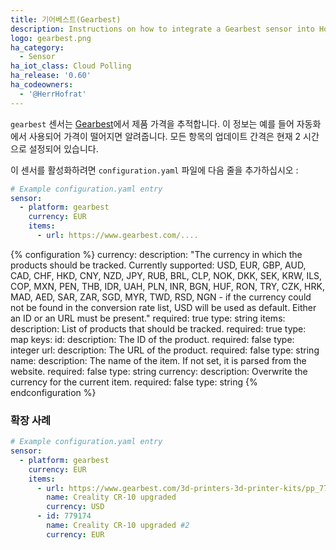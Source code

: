 ```yaml
---
title: 기어베스트(Gearbest)
description: Instructions on how to integrate a Gearbest sensor into Home Assistant.
logo: gearbest.png
ha_category:
  - Sensor
ha_iot_class: Cloud Polling
ha_release: '0.60'
ha_codeowners:
  - '@HerrHofrat'
---
```


`gearbest` 센서는 [Gearbest](https://www.gearbest.com)에서 제품 가격을 추적합니다. 이 정보는 예를 들어 자동화에서 사용되어 가격이 떨어지면 알려줍니다. 모든 항목의 업데이트 간격은 현재 2 시간으로 설정되어 있습니다.

이 센서를 활성화하려면 `configuration.yaml` 파일에 다음 줄을 추가하십시오 :

```yaml
# Example configuration.yaml entry
sensor:
  - platform: gearbest
    currency: EUR
    items:
      - url: https://www.gearbest.com/....
```

{% configuration %}
currency:
  description: "The currency in which the products should be tracked. Currently supported: USD, EUR, GBP, AUD, CAD, CHF, HKD, CNY, NZD, JPY, RUB, BRL, CLP, NOK, DKK, SEK, KRW, ILS, COP, MXN, PEN, THB, IDR, UAH, PLN, INR, BGN, HUF, RON, TRY, CZK, HRK, MAD, AED, SAR, ZAR, SGD, MYR, TWD, RSD, NGN - if the currency could not be found in the conversion rate list, USD will be used as default. Either an ID or an URL must be present."
  required: true
  type: string
items:
  description: List of products that should be tracked.
  required: true
  type: map
  keys:
    id:
      description: The ID of the product.
      required: false
      type: integer
    url:
      description: The URL of the product.
      required: false
      type: string
    name:
      description: The name of the item. If not set, it is parsed from the website.
      required: false
      type: string
    currency:
      description: Overwrite the currency for the current item.
      required: false
      type: string
{% endconfiguration %}

### 확장 사례

```yaml
# Example configuration.yaml entry
sensor:
  - platform: gearbest
    currency: EUR
    items:
      - url: https://www.gearbest.com/3d-printers-3d-printer-kits/pp_779174.html?wid=21
        name: Creality CR-10 upgraded
        currency: USD
      - id: 779174
        name: Creality CR-10 upgraded #2
        currency: EUR
```
